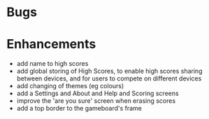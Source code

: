# Bugs

# Enhancements

- add name to high scores
- add global storing of High Scores, to enable high scores sharing between devices, and for users to compete on different devices
- add changing of themes (eg colours)
- add a Settings and About and Help and Scoring screens
- improve the 'are you sure' screen when erasing scores
- add a top border to the gameboard's frame
